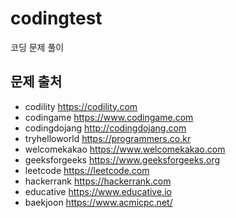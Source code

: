 # codingtest

코딩 문제 풀이

## 문제 출처

- codility <https://codility.com>
- codingame <https://www.codingame.com>
- codingdojang <http://codingdojang.com>
- tryhelloworld <https://programmers.co.kr>
- welcomekakao <https://www.welcomekakao.com>
- geeksforgeeks <https://www.geeksforgeeks.org>
- leetcode <https://leetcode.com>
- hackerrank <https://hackerrank.com>
- educative <https://www.educative.io>
- baekjoon <https://www.acmicpc.net/>
